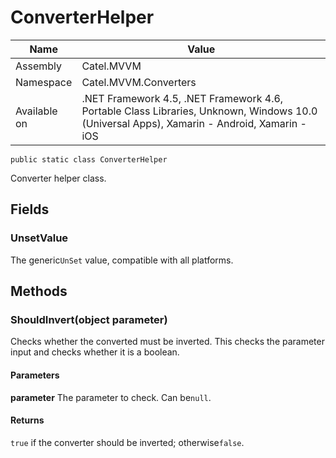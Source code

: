 

# ConverterHelper

Name|Value
---|---
Assembly|Catel.MVVM
Namespace|Catel.MVVM.Converters
Available on|.NET Framework 4.5, .NET Framework 4.6, Portable Class Libraries, Unknown, Windows 10.0 (Universal Apps), Xamarin - Android, Xamarin - iOS

```
public static class ConverterHelper
```

Converter helper class.



## Fields

### UnsetValue

The generic`UnSet` value, compatible with all platforms.



## Methods

### ShouldInvert(object parameter)

Checks whether the converted must be inverted. This checks the parameter input and checks whether it is a boolean.

#### Parameters

**parameter**
The parameter to check. Can be`null`.

#### Returns

`true` if the converter should be inverted; otherwise`false`.



